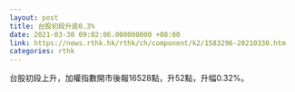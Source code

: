 ```yaml
---
layout: post
title: 台股初段升逾0.3%
date: 2021-03-30 09:02:06.000000000 +08:00
link: https://news.rthk.hk/rthk/ch/component/k2/1583296-20210330.htm
categories: rthk
---
```


台股初段上升，加權指數開市後報16528點，升52點，升幅0.32%。
